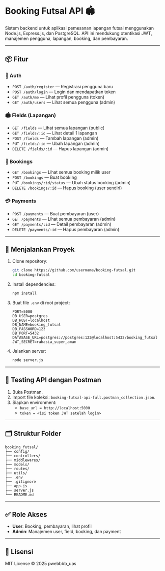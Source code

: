 # Booking Futsal API 🏟️

Sistem backend untuk aplikasi pemesanan lapangan futsal menggunakan Node.js, Express.js, dan PostgreSQL. API ini mendukung otentikasi JWT, manajemen pengguna, lapangan, booking, dan pembayaran.

---

## 📦 Fitur

### 🔐 Auth

- `POST /auth/register` — Registrasi pengguna baru
- `POST /auth/login` — Login dan mendapatkan token
- `GET /auth/me` — Lihat profil pengguna (token)
- `GET /auth/users` — Lihat semua pengguna (admin)

### 🏟️ Fields (Lapangan)

- `GET /fields` — Lihat semua lapangan (public)
- `GET /fields/:id` — Lihat detail 1 lapangan
- `POST /fields` — Tambah lapangan (admin)
- `PUT /fields/:id` — Ubah lapangan (admin)
- `DELETE /fields/:id` — Hapus lapangan (admin)

### 📅 Bookings

- `GET /bookings` — Lihat semua booking milik user
- `POST /bookings` — Buat booking
- `PUT /bookings/:id/status` — Ubah status booking (admin)
- `DELETE /bookings/:id` — Hapus booking (user sendiri)

### 💳 Payments

- `POST /payments` — Buat pembayaran (user)
- `GET /payments` — Lihat semua pembayaran (admin)
- `GET /payments/:id` — Detail pembayaran (admin)
- `DELETE /payments/:id` — Hapus pembayaran (admin)

---

## 🚀 Menjalankan Proyek

1. Clone repository:

   ```bash
   git clone https://github.com/username/booking-futsal.git
   cd booking-futsal
   ```

2. Install dependencies:

   ```bash
   npm install
   ```

3. Buat file `.env` di root project:

   ```
   PORT=5000
   DB_USER=postgres
   DB_HOST=localhost
   DB_NAME=booking_futsal
   DB_PASSWORD=123
   DB_PORT=5432
   DATABASE_URL=postgres://postgres:123@localhost:5432/booking_futsal
   JWT_SECRET=rahasia_super_aman
   ```

4. Jalankan server:
   ```bash
   node server.js
   ```

---

## 🧪 Testing API dengan Postman

1. Buka Postman.
2. Import file koleksi: `booking-futsal-api-full.postman_collection.json`.
3. Siapkan environment:
   - `base_url = http://localhost:5000`
   - `token = <isi token JWT setelah login>`

---

## 🗂️ Struktur Folder

```
booking_futsal/
├── config/
├── controllers/
├── middlewares/
├── models/
├── routes/
├── utils/
├── .env
├── .gitignore
├── app.js
├── server.js
└── README.md
```

---

## ✅ Role Akses

- **User**: Booking, pembayaran, lihat profil
- **Admin**: Manajemen user, field, booking, dan payment

---

## 📄 Lisensi

MIT License © 2025 pwebbbb_uas
